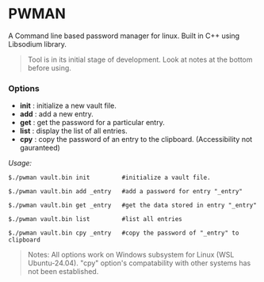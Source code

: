 # PWMAN

A Command line based password manager for linux. Built in C++ using Libsodium library.

> Tool is in its initial stage of development. Look at notes at the bottom before using.

### Options
- **init** : initialize a new vault file.
- **add** : add a new entry.
- **get** : get the password for a particular entry.
- **list** : display the list of all entries.
- **cpy** : copy the password of an entry to the clipboard. (Accessibility not gauranteed)

*Usage:*
```
$./pwman vault.bin init         #initialize a vault file.

$./pwman vault.bin add _entry   #add a password for entry "_entry"

$./pwman vault.bin get _entry   #get the data stored in entry "_entry"

$./pwman vault.bin list         #list all entries

$./pwman vault.bin cpy _entry   #copy the password of "_entry" to clipboard
```

> Notes:
> All options work on Windows subsystem for Linux (WSL Ubuntu-24.04).
> "cpy" option's compatability with other systems has not been established.
